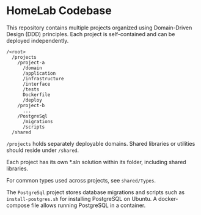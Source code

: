# HomeLab Codebase

This repository contains multiple projects organized using Domain-Driven Design (DDD) principles.
Each project is self-contained and can be deployed independently.

```
/<root>
  /projects
    /project-a
      /domain
      /application
      /infrastructure
      /interface
      /tests
      Dockerfile
      /deploy
    /project-b
      ...
    /PostgreSql
      /migrations
      /scripts
  /shared
```

`/projects` holds separately deployable domains. Shared libraries or utilities should reside under `/shared`.

Each project has its own *.sln solution within its folder, including shared libraries.

For common types used across projects, see `shared/Types`.

The `PostgreSql` project stores database migrations and scripts such as
`install-postgres.sh` for installing PostgreSQL on Ubuntu.
A docker-compose file allows running PostgreSQL in a container.


